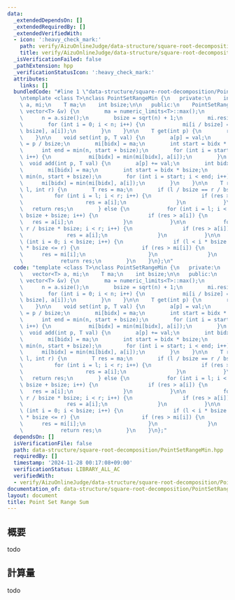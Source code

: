```yaml
---
data:
  _extendedDependsOn: []
  _extendedRequiredBy: []
  _extendedVerifiedWith:
  - icon: ':heavy_check_mark:'
    path: verify/AizuOnlineJudge/data-structure/square-root-decomposition/PointSetRangeMin.test.cpp
    title: verify/AizuOnlineJudge/data-structure/square-root-decomposition/PointSetRangeMin.test.cpp
  _isVerificationFailed: false
  _pathExtension: hpp
  _verificationStatusIcon: ':heavy_check_mark:'
  attributes:
    links: []
  bundledCode: "#line 1 \"data-structure/square-root-decomposition/PointSetRangeMin.hpp\"\
    \ntemplate <class T>\nclass PointSetRangeMin {\n   private:\n    int n;\n    vector<T>\
    \ a, mi;\n    T ma;\n    int bsize;\n\n   public:\n    PointSetRangeMin(const\
    \ vector<T> &v) {\n        ma = numeric_limits<T>::max();\n        a = v;\n  \
    \      n = a.size();\n        bsize = sqrt(n) + 1;\n        mi.resize(bsize, ma);\n\
    \        for (int i = 0; i < n; i++) {\n            mi[i / bsize] = min(mi[i /\
    \ bsize], a[i]);\n        }\n    }\n\n    T get(int p) {\n        return a[p];\n\
    \    }\n\n    void set(int p, T val) {\n        a[p] = val;\n        int bidx\
    \ = p / bsize;\n        mi[bidx] = ma;\n        int start = bidx * bsize;\n  \
    \      int end = min(n, start + bsize);\n        for (int i = start; i < end;\
    \ i++) {\n            mi[bidx] = min(mi[bidx], a[i]);\n        }\n    }\n\n  \
    \  void add(int p, T val) {\n        a[p] += val;\n        int bidx = p / bsize;\n\
    \        mi[bidx] = ma;\n        int start = bidx * bsize;\n        int end =\
    \ min(n, start + bsize);\n        for (int i = start; i < end; i++) {\n      \
    \      mi[bidx] = min(mi[bidx], a[i]);\n        }\n    }\n\n    T range_min(int\
    \ l, int r) {\n        T res = ma;\n        if (l / bsize == r / bsize) {\n  \
    \          for (int i = l; i < r; i++) {\n                if (res > a[i]) {\n\
    \                    res = a[i];\n                }\n            }\n         \
    \   return res;\n        } else {\n            for (int i = l; i < l / bsize *\
    \ bsize + bsize; i++) {\n                if (res > a[i]) {\n                 \
    \   res = a[i];\n                }\n            }\n\n            for (int i =\
    \ r / bsize * bsize; i < r; i++) {\n                if (res > a[i]) {\n      \
    \              res = a[i];\n                }\n            }\n\n            for\
    \ (int i = 0; i < bsize; i++) {\n                if (l < i * bsize and (i + 1)\
    \ * bsize <= r) {\n                    if (res > mi[i]) {\n                  \
    \      res = mi[i];\n                    }\n                }\n            }\n\
    \            return res;\n        }\n    }\n};\n"
  code: "template <class T>\nclass PointSetRangeMin {\n   private:\n    int n;\n \
    \   vector<T> a, mi;\n    T ma;\n    int bsize;\n\n   public:\n    PointSetRangeMin(const\
    \ vector<T> &v) {\n        ma = numeric_limits<T>::max();\n        a = v;\n  \
    \      n = a.size();\n        bsize = sqrt(n) + 1;\n        mi.resize(bsize, ma);\n\
    \        for (int i = 0; i < n; i++) {\n            mi[i / bsize] = min(mi[i /\
    \ bsize], a[i]);\n        }\n    }\n\n    T get(int p) {\n        return a[p];\n\
    \    }\n\n    void set(int p, T val) {\n        a[p] = val;\n        int bidx\
    \ = p / bsize;\n        mi[bidx] = ma;\n        int start = bidx * bsize;\n  \
    \      int end = min(n, start + bsize);\n        for (int i = start; i < end;\
    \ i++) {\n            mi[bidx] = min(mi[bidx], a[i]);\n        }\n    }\n\n  \
    \  void add(int p, T val) {\n        a[p] += val;\n        int bidx = p / bsize;\n\
    \        mi[bidx] = ma;\n        int start = bidx * bsize;\n        int end =\
    \ min(n, start + bsize);\n        for (int i = start; i < end; i++) {\n      \
    \      mi[bidx] = min(mi[bidx], a[i]);\n        }\n    }\n\n    T range_min(int\
    \ l, int r) {\n        T res = ma;\n        if (l / bsize == r / bsize) {\n  \
    \          for (int i = l; i < r; i++) {\n                if (res > a[i]) {\n\
    \                    res = a[i];\n                }\n            }\n         \
    \   return res;\n        } else {\n            for (int i = l; i < l / bsize *\
    \ bsize + bsize; i++) {\n                if (res > a[i]) {\n                 \
    \   res = a[i];\n                }\n            }\n\n            for (int i =\
    \ r / bsize * bsize; i < r; i++) {\n                if (res > a[i]) {\n      \
    \              res = a[i];\n                }\n            }\n\n            for\
    \ (int i = 0; i < bsize; i++) {\n                if (l < i * bsize and (i + 1)\
    \ * bsize <= r) {\n                    if (res > mi[i]) {\n                  \
    \      res = mi[i];\n                    }\n                }\n            }\n\
    \            return res;\n        }\n    }\n};"
  dependsOn: []
  isVerificationFile: false
  path: data-structure/square-root-decomposition/PointSetRangeMin.hpp
  requiredBy: []
  timestamp: '2024-11-28 00:17:08+09:00'
  verificationStatus: LIBRARY_ALL_AC
  verifiedWith:
  - verify/AizuOnlineJudge/data-structure/square-root-decomposition/PointSetRangeMin.test.cpp
documentation_of: data-structure/square-root-decomposition/PointSetRangeMin.hpp
layout: document
title: Point Set Range Sum
---
```


## 概要

todo

## 計算量
todo